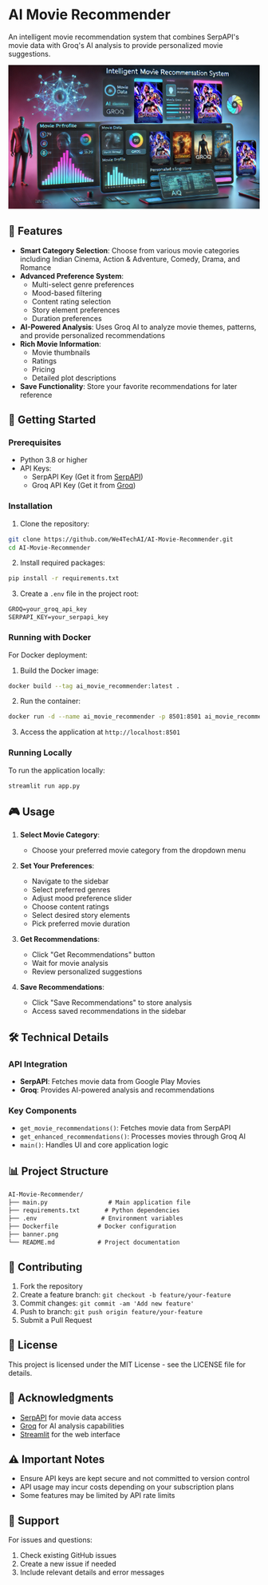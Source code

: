 # AI Movie Recommender

An intelligent movie recommendation system that combines SerpAPI's movie data with Groq's AI analysis to provide personalized movie suggestions.

![AI Movie Recommender](banner.png)

## 🎯 Features

- **Smart Category Selection**: Choose from various movie categories including Indian Cinema, Action & Adventure, Comedy, Drama, and Romance
- **Advanced Preference System**:
  - Multi-select genre preferences
  - Mood-based filtering
  - Content rating selection
  - Story element preferences
  - Duration preferences
- **AI-Powered Analysis**: Uses Groq AI to analyze movie themes, patterns, and provide personalized recommendations
- **Rich Movie Information**: 
  - Movie thumbnails
  - Ratings
  - Pricing
  - Detailed plot descriptions
- **Save Functionality**: Store your favorite recommendations for later reference

## 🚀 Getting Started

### Prerequisites

- Python 3.8 or higher
- API Keys:
  - SerpAPI Key (Get it from [SerpAPI](https://serpapi.com))
  - Groq API Key (Get it from [Groq](https://console.groq.com))

### Installation

1. Clone the repository:
```bash
git clone https://github.com/We4TechAI/AI-Movie-Recommender.git
cd AI-Movie-Recommender
```

2. Install required packages:
```bash
pip install -r requirements.txt
```

3. Create a `.env` file in the project root:
```plaintext
GROQ=your_groq_api_key
SERPAPI_KEY=your_serpapi_key
```

### Running with Docker

For Docker deployment:

1. Build the Docker image:
```bash
docker build --tag ai_movie_recommender:latest .
```

2. Run the container:
```bash
docker run -d --name ai_movie_recommender -p 8501:8501 ai_movie_recommender:latest
```

3. Access the application at `http://localhost:8501`

### Running Locally

To run the application locally:
```bash
streamlit run app.py
```

## 🎮 Usage

1. **Select Movie Category**:
   - Choose your preferred movie category from the dropdown menu

2. **Set Your Preferences**:
   - Navigate to the sidebar
   - Select preferred genres
   - Adjust mood preference slider
   - Choose content ratings
   - Select desired story elements
   - Pick preferred movie duration

3. **Get Recommendations**:
   - Click "Get Recommendations" button
   - Wait for movie analysis
   - Review personalized suggestions

4. **Save Recommendations**:
   - Click "Save Recommendations" to store analysis
   - Access saved recommendations in the sidebar

## 🛠️ Technical Details

### API Integration

- **SerpAPI**: Fetches movie data from Google Play Movies
- **Groq**: Provides AI-powered analysis and recommendations

### Key Components

- `get_movie_recommendations()`: Fetches movie data from SerpAPI
- `get_enhanced_recommendations()`: Processes movies through Groq AI
- `main()`: Handles UI and core application logic

## 📊 Project Structure

```
AI-Movie-Recommender/
├── main.py                 # Main application file
├── requirements.txt       # Python dependencies
├── .env                  # Environment variables
├── Dockerfile           # Docker configuration
├── banner.png            
└── README.md            # Project documentation

```

## 🤝 Contributing

1. Fork the repository
2. Create a feature branch: `git checkout -b feature/your-feature`
3. Commit changes: `git commit -am 'Add new feature'`
4. Push to branch: `git push origin feature/your-feature`
5. Submit a Pull Request

## 📝 License

This project is licensed under the MIT License - see the LICENSE file for details.

## 🙏 Acknowledgments

- [SerpAPI](https://serpapi.com) for movie data access
- [Groq](https://groq.com) for AI analysis capabilities
- [Streamlit](https://streamlit.io) for the web interface

## ⚠️ Important Notes

- Ensure API keys are kept secure and not committed to version control
- API usage may incur costs depending on your subscription plans
- Some features may be limited by API rate limits

## 🤔 Support

For issues and questions:
1. Check existing GitHub issues
2. Create a new issue if needed
3. Include relevant details and error messages
